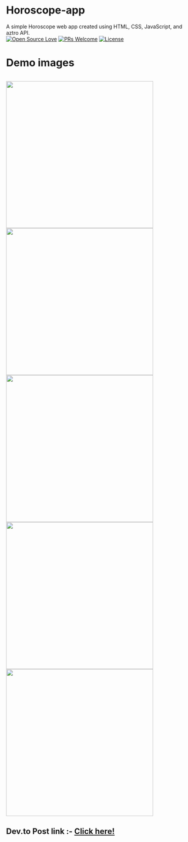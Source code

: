 # Horoscope-app
A simple Horoscope web app created using HTML, CSS, JavaScript, and aztro API.
<br>
[![Open Source Love](https://badges.frapsoft.com/os/v2/open-source.svg?v=103)](https://github.com/ellerbrock/open-source-badges/)
[![PRs Welcome](https://img.shields.io/badge/PRs-welcome-brightgreen.svg?style=flat-square)](http://makeapullrequest.com)
[![License](https://img.shields.io/badge/License-Apache%202.0-blue.svg)](https://opensource.org/licenses/Apache-2.0)
<br>

# Demo images
<code>
<img  height='400' src="https://github.com/arwazkhan189/Horoscope-app/blob/main/demo-images/1.png">
<img  height='400' src="https://github.com/arwazkhan189/Horoscope-app/blob/main/demo-images/2.png">
<img  height='400' src="https://github.com/arwazkhan189/Horoscope-app/blob/main/demo-images/3.jpg">
<img  height='400' src="https://github.com/arwazkhan189/Horoscope-app/blob/main/demo-images/4.jpg">
<img  height='400' src="https://github.com/arwazkhan189/Horoscope-app/blob/main/demo-images/5.jpg">
</code>

## Dev.to Post link :- [Click here!](https://dev.to/arwazkhan189/horoscope-web-app-1nbf)

